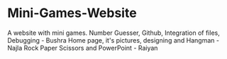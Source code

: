 # Mini-Games-Website
A website with mini games.
Number Guesser, Github, Integration of files, Debugging -  Bushra
Home page, it's pictures, designing and Hangman - Najla
Rock Paper Scissors and PowerPoint - Raiyan











